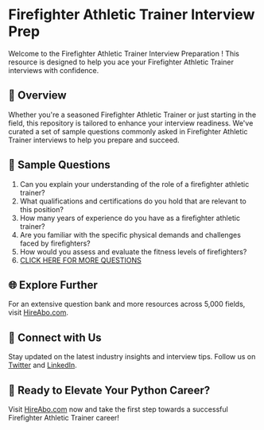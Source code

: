 # Firefighter Athletic Trainer Interview Prep

Welcome to the Firefighter Athletic Trainer Interview Preparation ! This resource is designed to help you ace your Firefighter Athletic Trainer interviews with confidence.

## 🚀 Overview

Whether you're a seasoned Firefighter Athletic Trainer or just starting in the field, this repository is tailored to enhance your interview readiness. We've curated a set of sample questions commonly asked in Firefighter Athletic Trainer interviews to help you prepare and succeed.

## 📝 Sample Questions

1. Can you explain your understanding of the role of a firefighter athletic trainer?
2. What qualifications and certifications do you hold that are relevant to this position?
3. How many years of experience do you have as a firefighter athletic trainer?
4. Are you familiar with the specific physical demands and challenges faced by firefighters?
5. How would you assess and evaluate the fitness levels of firefighters?
6. [CLICK HERE FOR MORE QUESTIONS](https://hireabo.com/job/15_3_23/Firefighter%20Athletic%20Trainer)

## 🌐 Explore Further

For an extensive question bank and more resources across 5,000 fields, visit [HireAbo.com](https://www.hireabo.com).

## 📱 Connect with Us

Stay updated on the latest industry insights and interview tips. Follow us on [Twitter](https://twitter.com/hireabo) and [LinkedIn](https://www.linkedin.com/in/hire-abo-3609972a8/).

## 🚀 Ready to Elevate Your Python Career?

Visit [HireAbo.com](https://www.hireabo.com) now and take the first step towards a successful Firefighter Athletic Trainer career!